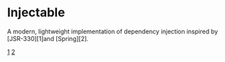 # Injectable

A modern, lightweight implementation of dependency injection inspired by [JSR-330][1]and [Spring][2].

[1](https://jcp.org/en/jsr/detail?id=330)
[2](https://docs.spring.io/spring-boot/docs/current/reference/html/using-boot-spring-beans-and-dependency-injection.html)
